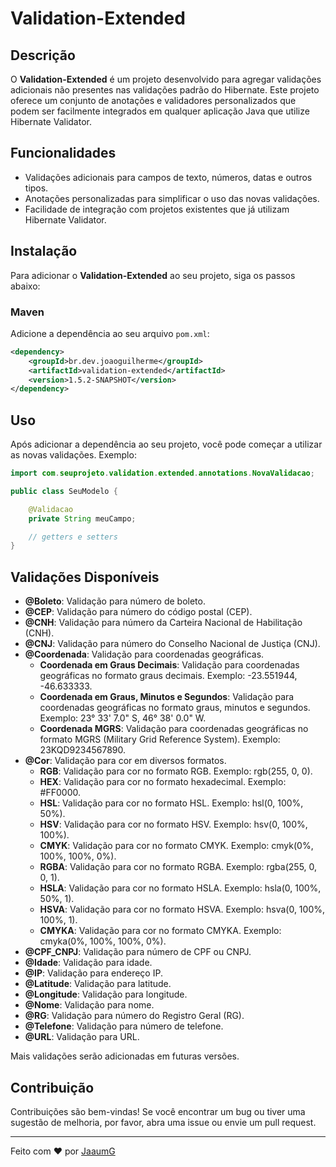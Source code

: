 # Validation-Extended

## Descrição

O **Validation-Extended** é um projeto desenvolvido para agregar validações adicionais não presentes nas validações padrão do Hibernate. Este projeto oferece um conjunto de anotações e validadores personalizados que podem ser facilmente integrados em qualquer aplicação Java que utilize Hibernate Validator.

## Funcionalidades

- Validações adicionais para campos de texto, números, datas e outros tipos.
- Anotações personalizadas para simplificar o uso das novas validações.
- Facilidade de integração com projetos existentes que já utilizam Hibernate Validator.

## Instalação

Para adicionar o **Validation-Extended** ao seu projeto, siga os passos abaixo:

### Maven

Adicione a dependência ao seu arquivo `pom.xml`:

```xml
<dependency>
    <groupId>br.dev.joaoguilherme</groupId>
    <artifactId>validation-extended</artifactId>
    <version>1.5.2-SNAPSHOT</version>
</dependency>
```

## Uso

Após adicionar a dependência ao seu projeto, você pode começar a utilizar as novas validações. Exemplo:

```java
import com.seuprojeto.validation.extended.annotations.NovaValidacao;

public class SeuModelo {

    @Validacao
    private String meuCampo;

    // getters e setters
}
```

## Validações Disponíveis

- **@Boleto**: Validação para número de boleto.
- **@CEP**: Validação para número do código postal (CEP).
- **@CNH**: Validação para número da Carteira Nacional de Habilitação (CNH).
- **@CNJ**: Validação para número do Conselho Nacional de Justiça (CNJ).
- **@Coordenada**: Validação para coordenadas geográficas.
  - **Coordenada em Graus Decimais**: Validação para coordenadas geográficas no formato graus decimais. Exemplo: -23.551944, -46.633333.
  - **Coordenada em Graus, Minutos e Segundos**: Validação para coordenadas geográficas no formato graus, minutos e segundos. Exemplo: 23° 33' 7.0" S, 46° 38' 0.0" W.
  - **Coordenada MGRS**: Validação para coordenadas geográficas no formato MGRS (Military Grid Reference System). Exemplo: 23KQD9234567890.
- **@Cor**: Validação para cor em diversos formatos.
  - **RGB**: Validação para cor no formato RGB. Exemplo: rgb(255, 0, 0).
  - **HEX**: Validação para cor no formato hexadecimal. Exemplo: #FF0000.
  - **HSL**: Validação para cor no formato HSL. Exemplo: hsl(0, 100%, 50%).
  - **HSV**: Validação para cor no formato HSV. Exemplo: hsv(0, 100%, 100%).
  - **CMYK**: Validação para cor no formato CMYK. Exemplo: cmyk(0%, 100%, 100%, 0%).
  - **RGBA**: Validação para cor no formato RGBA. Exemplo: rgba(255, 0, 0, 1).
  - **HSLA**: Validação para cor no formato HSLA. Exemplo: hsla(0, 100%, 50%, 1).
  - **HSVA**: Validação para cor no formato HSVA. Exemplo: hsva(0, 100%, 100%, 1).
  - **CMYKA**: Validação para cor no formato CMYKA. Exemplo: cmyka(0%, 100%, 100%, 0%).
- **@CPF_CNPJ**: Validação para número de CPF ou CNPJ.
- **@Idade**: Validação para idade.
- **@IP**: Validação para endereço IP.
- **@Latitude**: Validação para latitude.
- **@Longitude**: Validação para longitude.
- **@Nome**: Validação para nome.
- **@RG**: Validação para número do Registro Geral (RG).
- **@Telefone**: Validação para número de telefone.
- **@URL**: Validação para URL.

Mais validações serão adicionadas em futuras versões.

## Contribuição

Contribuições são bem-vindas! Se você encontrar um bug ou tiver uma sugestão de melhoria, por favor, abra uma issue ou envie um pull request.

---

Feito com ❤️ por [JaaumG](https://github.com/jaaumg)